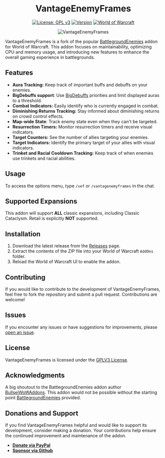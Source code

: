 <div align="center">

# VantageEnemyFrames

[![License: GPL v3](https://img.shields.io/badge/License-GPLv3-blue.svg)](LICENSE)
[![Version](https://img.shields.io/badge/version-v0.1.0-blue.svg)](#)
[![World of Warcraft](https://img.shields.io/badge/WoW-Classic-blue.svg)](#)

![VantageEnemyFrames](https://i.imgur.com/yw2JCQq.png)

</div>

VantageEnemyFrames is a fork of the popular [BattlegroundEnemies](https://github.com/BullseiWoWAddons/BattleGroundEnemies) addon for World of Warcraft. This addon focuses on maintainability, optimizing CPU and memory usage, and introducing new features to enhance the overall gaming experience in battlegrounds.

## Features

- **Aura Tracking:** Keep track of important buffs and debuffs on your enemies.
- **BigDebuffs support**: Use [BigDebuffs](https://github.com/jordonwow/bigdebuffs) priorities and limit displayed auras to a threshold.
- **Combat Indicators:** Easily identify who is currently engaged in combat.
- **Diminishing Returns Tracking:** Stay informed about diminishing returns on crowd control effects.
- **Map-wide State**: Track enemy state even when they can't be targeted.
- **Resurrection Timers:** Monitor resurrection timers and receive visual indicators.
- **Target Counters:** See the number of allies targeting your enemies.
- **Target Indicators:** Identify the primary target of your allies with visual indicators.
- **Trinket and Racial Cooldown Tracking:** Keep track of when enemies use trinkets and racial abilities.

## Usage

To access the options menu, type `/vef` or `/vantagenemyframes` in the chat.

## Supported Expansions

This addon will support **ALL** classic expansions, including Classic Cataclysm. Retail is explicitly **NOT** supported.

## Installation

1. Download the latest release from the [Releases](https://github.com/zimawhit3/VantageEnemyFrames/releases) page.
2. Extract the contents of the ZIP file into your World of Warcraft `AddOns` folder.
3. Reload the World of Warcraft UI to enable the addon.

## Contributing

If you would like to contribute to the development of VantageEnemyFrames, feel free to fork the repository and submit a pull request. Contributions are welcome!

## Issues

If you encounter any issues or have suggestions for improvements, please [open an issue](https://github.com/zimawhit3/VantageEnemyFrames/issues).

## License

VantageEnemyFrames is licensed under the [GPLV3 License](LICENSE).

## Acknowledgments

A big shoutout to the BattlegroundEnemies addon author [BullseiWoWAddons](https://github.com/BullseiWoWAddons). This addon would not be possible without the starting point [BattlegroundEnemies](https://github.com/BullseiWoWAddons/BattleGroundEnemies) provided.

## Donations and Support

If you find VantageEnemyFrames helpful and would like to support its development, consider making a donation. Your contributions help ensure the continued improvement and maintenance of the addon.

- **[Donate via PayPal](https://www.paypal.com/your-paypal-link)**
- **[Sponsor via Github](https://github.com/sponsors/)**
